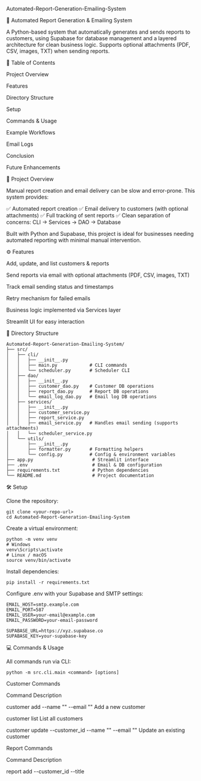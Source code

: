 Automated-Report-Generation-Emailing-System

🚀 Automated Report Generation & Emailing System

A Python-based system that automatically generates and sends reports to customers, using Supabase for database management and a layered architecture for clean business logic. Supports optional attachments (PDF, CSV, images, TXT) when sending reports.

📝 Table of Contents

Project Overview

Features

Directory Structure

Setup

Commands & Usage

Example Workflows

Email Logs

Conclusion

Future Enhancements

📝 Project Overview

Manual report creation and email delivery can be slow and error-prone. This system provides:

✅ Automated report creation
✅ Email delivery to customers (with optional attachments)
✅ Full tracking of sent reports
✅ Clean separation of concerns: CLI → Services → DAO → Database

Built with Python and Supabase, this project is ideal for businesses needing automated reporting with minimal manual intervention.

⚙️ Features

Add, update, and list customers & reports

Send reports via email with optional attachments (PDF, CSV, images, TXT)

Track email sending status and timestamps

Retry mechanism for failed emails

Business logic implemented via Services layer

Streamlit UI for easy interaction

📂 Directory Structure
```
Automated-Report-Generation-Emailing-System/
├── src/
│   ├── cli/
│   │   ├── __init__.py
│   │   ├── main.py            # CLI commands
│   │   └── scheduler.py       # Scheduler CLI
│   ├── dao/
│   │   ├── __init__.py
│   │   ├── customer_dao.py    # Customer DB operations
│   │   ├── report_dao.py      # Report DB operations
│   │   └── email_log_dao.py   # Email log DB operations
│   ├── services/
│   │   ├── __init__.py
│   │   ├── customer_service.py
│   │   ├── report_service.py
│   │   ├── email_service.py   # Handles email sending (supports attachments)
│   │   └── scheduler_service.py
│   └── utils/
│       ├── __init__.py
│       ├── formatter.py       # Formatting helpers
│       └── config.py          # Config & environment variables
├── app.py                      # Streamlit interface
├── .env                        # Email & DB configuration
├── requirements.txt            # Python dependencies
└── README.md                   # Project documentation
```
🛠 Setup

Clone the repository:
```
git clone <your-repo-url>
cd Automated-Report-Generation-Emailing-System
```

Create a virtual environment:
```
python -m venv venv
# Windows
venv\Scripts\activate
# Linux / macOS
source venv/bin/activate
```

Install dependencies:
```
pip install -r requirements.txt
```

Configure .env with your Supabase and SMTP settings:
```
EMAIL_HOST=smtp.example.com
EMAIL_PORT=587
EMAIL_USER=your-email@example.com
EMAIL_PASSWORD=your-email-password

SUPABASE_URL=https://xyz.supabase.co
SUPABASE_KEY=your-supabase-key
```
💻 Commands & Usage

All commands run via CLI:
```
python -m src.cli.main <command> [options]
```
Customer Commands

Command	Description

customer add --name "<name>" --email "<email>"	                                      Add a new customer

customer list	                                                                        List all customers 

customer update  --customer_id <id> --name "<new name>" --email "<new email>"	        Update an existing customer


Report Commands

Command	Description

report add --customer_id <id> --title <title> --content <content>	                    Add a new report

report update --report_id <id> --title <title> --content <content>	                  Update an existing report

report list	                                                                          List all reports

report delete --report_id <id>	                                                      Delete a report (if referenced by emails, delete logs first)

Email Commands

Command	Description

send-report --customer_id <id> --title <title> --content <content> [--attachment <file_path>]	                          Send a report via email, optionally attach file

list-email-logs	                                                                                                        View logs of sent emails

Scheduler (Optional)

Command	Description

run-scheduler	                                                                                                          Run scheduled report emails

🚀 Example Workflows
Add Customer
```
python -m src.cli.main customer add --name "Nishath Tabassum" --email "23b81a6724@cvr.ac.in"
```
Add Report
```
python -m src.cli.main report add --customer_id 2 --title "September Performance" --content "Detailed report content."
```
Send Report via Email (with attachment)
```
python -m src.cli.main send-report --customer_id 2 --title "September 2025 Report" --content "Dear Nishath, ... report content ..." --attachment "/path/to/report.pdf"
```
Update Report
```
python -m src.cli.main report update --report_id 69 --title "Updated Report Title" --content "New content here"
```
List Email Logs
```
python -m src.cli.main list-email-logs
```
📧 Email Logs

Each email is tracked with:
```
email_id

report_id

customer_id

sent_to

status (SENT / FAILED)

sent_at timestamp
```
Example:
```
{
  "email_id": 59,
  "report_id": 69,
  "customer_id": 2,
  "sent_to": "23b81a6724@cvr.ac.in",
  "status": "SENT",
  "sent_at": "2025-09-29T07:24:32.191571"
}
```
🏁 Conclusion

The system streamlines creating, sending, and tracking reports with minimal manual effort.

✅ Scalable – easily add more customers, reports, or email logic

✅ Reliable – built-in logging and retry mechanisms ensure delivery

✅ Flexible – can integrate with other databases, APIs, or cloud providers

✨ Future Enhancements

Advanced analytics for reports

Multi-channel notifications (SMS, WhatsApp, Slack)

Recurring report scheduling

AI-driven report summarization

Role-based access control for users
